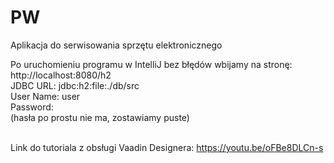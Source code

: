 # PW
Aplikacja do serwisowania sprzętu elektronicznego

Po uruchomieniu programu w IntelliJ bez błędów wbijamy na stronę:<br>
http://localhost:8080/h2<br>
JDBC URL: jdbc:h2:file:./db/src<br>
User Name: user<br>
Password: <br>
(hasła po prostu nie ma, zostawiamy puste)<br><br>

Link do tutoriala z obsługi Vaadin Designera: https://youtu.be/oFBe8DLCn-s

